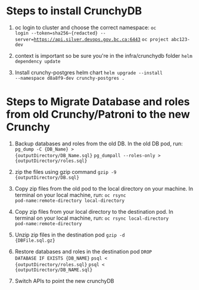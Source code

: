 # Steps to install CrunchyDB

1. oc login to cluster and choose the correct namespace:
<code>oc login --token=sha256~{redacted} --server=https://api.silver.devops.gov.bc.ca:6443</code>
<code>oc project abc123-dev</code>

2. context is important so be sure you're in the infra/crunchydb folder
<code>helm dependency update</code>

3. Install crunchy-postgres helm chart
<code>helm upgrade --install --namespace d8a8f9-dev crunchy-postgres .</code>

# Steps to Migrate Database and roles from old Crunchy/Patroni to the new Crunchy

1. Backup databases and roles from the old DB. In the old DB pod, run:
<code>pg_dump -C {DB_Name} > {outputDirectory/DB_Name.sql}</code>
<code>pg_dumpall --roles-only >  {outputDirectory/roles.sql}</code>

2. zip the files using gzip command
<code>gzip -9 {outputDirectory/DB.sql}</code>

3. Copy zip files from the old pod to the local directory on your machine. In terminal on your local machine, run:
<code>oc rsync pod-name:remote-directory  local-directory</code>

4. Copy zip files from your local directory to the destination pod. In terminal on your local machine, run:
<code>oc rsync local-directory pod-name:remote-directory</code>

5. Unzip zip files in the destination pod
<code>gzip -d {DBFile.sql.gz}</code>

6. Restore databases and roles in the destination pod
<code>DROP DATABASE IF EXISTS {DB_NAME}</code>
<code>psql < {outputDirectory/roles.sql}</code>
<code>psql < {outputDirectory/DB_NAME.sql}</code>

7. Switch APIs to point the new crunchyDB